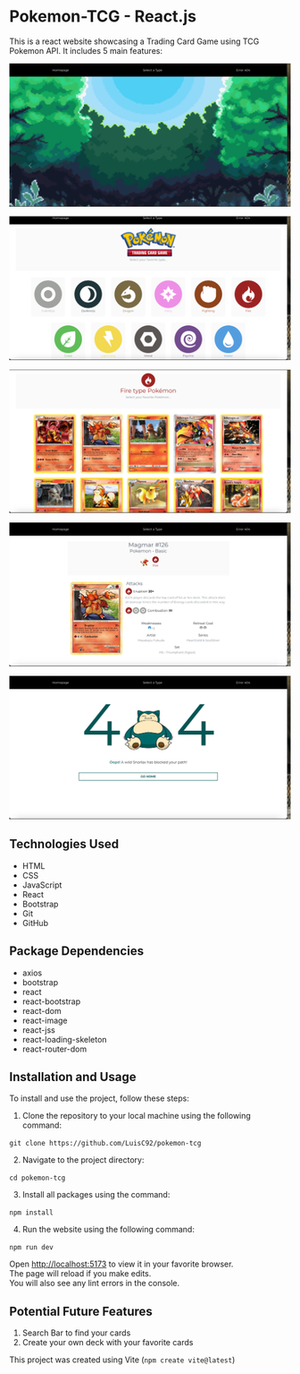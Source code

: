 # Pokemon-TCG - React.js

This is a react website showcasing a Trading Card Game using TCG Pokemon API.
It includes 5 main features:

![HomePage](https://github.com/LuisC92/pokemon-tcg/blob/main/Mocks/1-%20HomePage.png)
    
![Select a Type](https://github.com/LuisC92/pokemon-tcg/blob/main/Mocks/2-%20Types.png)
    
![List of Cards](https://github.com/LuisC92/pokemon-tcg/blob/main/Mocks/3-%20List%20fo%20Cards.png)
    
![Card Details](https://github.com/LuisC92/pokemon-tcg/blob/main/Mocks/4-%20Card%20Details.png)
    
![Error404](https://github.com/LuisC92/pokemon-tcg/blob/main/Mocks/5-%20Error404.png)

## Technologies Used

- HTML
- CSS
- JavaScript
- React
- Bootstrap
- Git
- GitHub

## Package Dependencies

- axios
- bootstrap
- react
- react-bootstrap
- react-dom
- react-image
- react-jss
- react-loading-skeleton
- react-router-dom


## Installation and Usage

To install and use the project, follow these steps:

1. Clone the repository to your local machine using the following command:

```git clone https://github.com/LuisC92/pokemon-tcg```

2. Navigate to the project directory:

```cd pokemon-tcg```

3. Install all packages using the command:

```npm install```

4. Run the website using the following command:

```npm run dev```

Open [http://localhost:5173](http://localhost:5173) to view it in your favorite browser.<br />
The page will reload if you make edits.<br />
You will also see any lint errors in the console.


## Potential Future Features

1. Search Bar to find your cards
2. Create your own deck with your favorite cards

This project was created using Vite
(``` npm create vite@latest ```)
